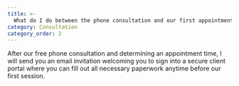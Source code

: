 ```yaml
---
title: >-
  What do I do between the phone consultation and our first appointment if we have one scheduled?
category: Consultation
category_order: 2
---
```

After our free phone consultation and determining an appointment time, I will send you an email invitation welcoming you to sign into a secure client portal where you can fill out all necessary paperwork anytime before our first session.